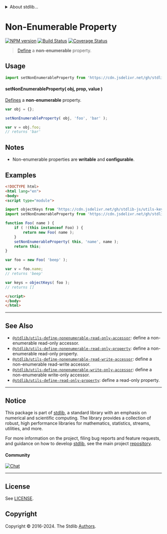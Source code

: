 <!--

@license Apache-2.0

Copyright (c) 2018 The Stdlib Authors.

Licensed under the Apache License, Version 2.0 (the "License");
you may not use this file except in compliance with the License.
You may obtain a copy of the License at

   http://www.apache.org/licenses/LICENSE-2.0

Unless required by applicable law or agreed to in writing, software
distributed under the License is distributed on an "AS IS" BASIS,
WITHOUT WARRANTIES OR CONDITIONS OF ANY KIND, either express or implied.
See the License for the specific language governing permissions and
limitations under the License.

-->


<details>
  <summary>
    About stdlib...
  </summary>
  <p>We believe in a future in which the web is a preferred environment for numerical computation. To help realize this future, we've built stdlib. stdlib is a standard library, with an emphasis on numerical and scientific computation, written in JavaScript (and C) for execution in browsers and in Node.js.</p>
  <p>The library is fully decomposable, being architected in such a way that you can swap out and mix and match APIs and functionality to cater to your exact preferences and use cases.</p>
  <p>When you use stdlib, you can be absolutely certain that you are using the most thorough, rigorous, well-written, studied, documented, tested, measured, and high-quality code out there.</p>
  <p>To join us in bringing numerical computing to the web, get started by checking us out on <a href="https://github.com/stdlib-js/stdlib">GitHub</a>, and please consider <a href="https://opencollective.com/stdlib">financially supporting stdlib</a>. We greatly appreciate your continued support!</p>
</details>

# Non-Enumerable Property

[![NPM version][npm-image]][npm-url] [![Build Status][test-image]][test-url] [![Coverage Status][coverage-image]][coverage-url] <!-- [![dependencies][dependencies-image]][dependencies-url] -->

> [Define][@stdlib/utils/define-property] a **non-enumerable** property.



<section class="usage">

## Usage

```javascript
import setNonEnumerableProperty from 'https://cdn.jsdelivr.net/gh/stdlib-js/utils-define-nonenumerable-property@esm/index.mjs';
```

#### setNonEnumerableProperty( obj, prop, value )

[Defines][@stdlib/utils/define-property] a **non-enumerable** property.

```javascript
var obj = {};

setNonEnumerableProperty( obj, 'foo', 'bar' );

var v = obj.foo;
// returns 'bar'
```

</section>

<!-- /.usage -->

<section class="notes">

## Notes

-   Non-enumerable properties are **writable** and **configurable**.

</section>

<!-- /.notes -->

<section class="examples">

## Examples

<!-- eslint no-undef: "error" -->

```html
<!DOCTYPE html>
<html lang="en">
<body>
<script type="module">

import objectKeys from 'https://cdn.jsdelivr.net/gh/stdlib-js/utils-keys@esm/index.mjs';
import setNonEnumerableProperty from 'https://cdn.jsdelivr.net/gh/stdlib-js/utils-define-nonenumerable-property@esm/index.mjs';

function Foo( name ) {
    if ( !(this instanceof Foo) ) {
        return new Foo( name );
    }
    setNonEnumerableProperty( this, 'name', name );
    return this;
}

var foo = new Foo( 'beep' );

var v = foo.name;
// returns 'beep'

var keys = objectKeys( foo );
// returns []

</script>
</body>
</html>
```

</section>

<!-- /.examples -->

<!-- Section for related `stdlib` packages. Do not manually edit this section, as it is automatically populated. -->

<section class="related">

* * *

## See Also

-   <span class="package-name">[`@stdlib/utils-define-nonenumerable-read-only-accessor`][@stdlib/utils/define-nonenumerable-read-only-accessor]</span><span class="delimiter">: </span><span class="description">define a non-enumerable read-only accessor.</span>
-   <span class="package-name">[`@stdlib/utils-define-nonenumerable-read-only-property`][@stdlib/utils/define-nonenumerable-read-only-property]</span><span class="delimiter">: </span><span class="description">define a non-enumerable read-only property.</span>
-   <span class="package-name">[`@stdlib/utils-define-nonenumerable-read-write-accessor`][@stdlib/utils/define-nonenumerable-read-write-accessor]</span><span class="delimiter">: </span><span class="description">define a non-enumerable read-write accessor.</span>
-   <span class="package-name">[`@stdlib/utils-define-nonenumerable-write-only-accessor`][@stdlib/utils/define-nonenumerable-write-only-accessor]</span><span class="delimiter">: </span><span class="description">define a non-enumerable write-only accessor.</span>
-   <span class="package-name">[`@stdlib/utils-define-read-only-property`][@stdlib/utils/define-read-only-property]</span><span class="delimiter">: </span><span class="description">define a read-only property.</span>

</section>

<!-- /.related -->

<!-- Section for all links. Make sure to keep an empty line after the `section` element and another before the `/section` close. -->


<section class="main-repo" >

* * *

## Notice

This package is part of [stdlib][stdlib], a standard library with an emphasis on numerical and scientific computing. The library provides a collection of robust, high performance libraries for mathematics, statistics, streams, utilities, and more.

For more information on the project, filing bug reports and feature requests, and guidance on how to develop [stdlib][stdlib], see the main project [repository][stdlib].

#### Community

[![Chat][chat-image]][chat-url]

---

## License

See [LICENSE][stdlib-license].


## Copyright

Copyright &copy; 2016-2024. The Stdlib [Authors][stdlib-authors].

</section>

<!-- /.stdlib -->

<!-- Section for all links. Make sure to keep an empty line after the `section` element and another before the `/section` close. -->

<section class="links">

[npm-image]: http://img.shields.io/npm/v/@stdlib/utils-define-nonenumerable-property.svg
[npm-url]: https://npmjs.org/package/@stdlib/utils-define-nonenumerable-property

[test-image]: https://github.com/stdlib-js/utils-define-nonenumerable-property/actions/workflows/test.yml/badge.svg?branch=v0.2.2
[test-url]: https://github.com/stdlib-js/utils-define-nonenumerable-property/actions/workflows/test.yml?query=branch:v0.2.2

[coverage-image]: https://img.shields.io/codecov/c/github/stdlib-js/utils-define-nonenumerable-property/main.svg
[coverage-url]: https://codecov.io/github/stdlib-js/utils-define-nonenumerable-property?branch=main

<!--

[dependencies-image]: https://img.shields.io/david/stdlib-js/utils-define-nonenumerable-property.svg
[dependencies-url]: https://david-dm.org/stdlib-js/utils-define-nonenumerable-property/main

-->

[chat-image]: https://img.shields.io/gitter/room/stdlib-js/stdlib.svg
[chat-url]: https://app.gitter.im/#/room/#stdlib-js_stdlib:gitter.im

[stdlib]: https://github.com/stdlib-js/stdlib

[stdlib-authors]: https://github.com/stdlib-js/stdlib/graphs/contributors

[umd]: https://github.com/umdjs/umd
[es-module]: https://developer.mozilla.org/en-US/docs/Web/JavaScript/Guide/Modules

[deno-url]: https://github.com/stdlib-js/utils-define-nonenumerable-property/tree/deno
[deno-readme]: https://github.com/stdlib-js/utils-define-nonenumerable-property/blob/deno/README.md
[umd-url]: https://github.com/stdlib-js/utils-define-nonenumerable-property/tree/umd
[umd-readme]: https://github.com/stdlib-js/utils-define-nonenumerable-property/blob/umd/README.md
[esm-url]: https://github.com/stdlib-js/utils-define-nonenumerable-property/tree/esm
[esm-readme]: https://github.com/stdlib-js/utils-define-nonenumerable-property/blob/esm/README.md
[branches-url]: https://github.com/stdlib-js/utils-define-nonenumerable-property/blob/main/branches.md

[stdlib-license]: https://raw.githubusercontent.com/stdlib-js/utils-define-nonenumerable-property/main/LICENSE

[@stdlib/utils/define-property]: https://github.com/stdlib-js/utils-define-property/tree/esm

<!-- <related-links> -->

[@stdlib/utils/define-nonenumerable-read-only-accessor]: https://github.com/stdlib-js/utils-define-nonenumerable-read-only-accessor/tree/esm

[@stdlib/utils/define-nonenumerable-read-only-property]: https://github.com/stdlib-js/utils-define-nonenumerable-read-only-property/tree/esm

[@stdlib/utils/define-nonenumerable-read-write-accessor]: https://github.com/stdlib-js/utils-define-nonenumerable-read-write-accessor/tree/esm

[@stdlib/utils/define-nonenumerable-write-only-accessor]: https://github.com/stdlib-js/utils-define-nonenumerable-write-only-accessor/tree/esm

[@stdlib/utils/define-read-only-property]: https://github.com/stdlib-js/utils-define-read-only-property/tree/esm

<!-- </related-links> -->

</section>

<!-- /.links -->
